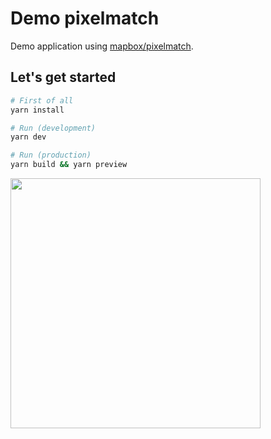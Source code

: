 # Demo pixelmatch

Demo application using [mapbox/pixelmatch](https://www.npmjs.com/package/pixelmatch).


## Let's get started

```bash
# First of all
yarn install

# Run (development)
yarn dev

# Run (production)
yarn build && yarn preview
```


<img src="capture.gif" width="400" />
